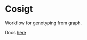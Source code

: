 # Cosigt

Workflow for genotyping from graph.

Docs [here](https://davidebolo1993.github.io/cosigtdoc/)
